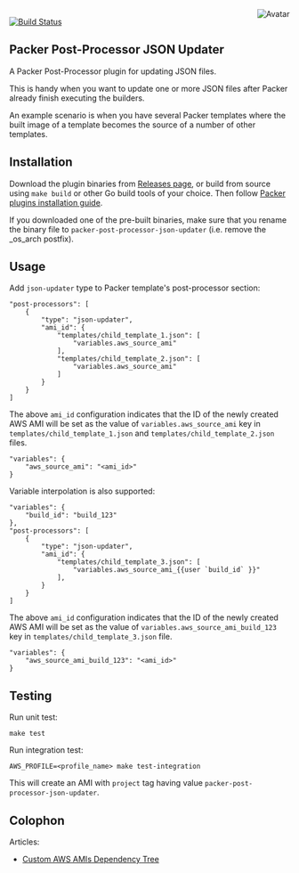 <img align="right" src="https://raw.github.com/cliffano/packer-post-processor-json-updater/master/avatar.jpg" alt="Avatar"/>

[![Build Status](https://secure.travis-ci.org/cliffano/packer-post-processor-json-updater.png?branch=master)](http://travis-ci.org/cliffano/packer-post-processor-json-updater)

Packer Post-Processor JSON Updater
----------------------------------

A Packer Post-Processor plugin for updating JSON files.

This is handy when you want to update one or more JSON files after Packer already finish executing the builders.

An example scenario is when you have several Packer templates where the built image of a template becomes the source of a number of other templates.

Installation
------------

Download the plugin binaries from [Releases page](https://github.com/cliffano/packer-post-processor-json-updater/releases), or build from source using `make build` or other Go build tools of your choice. Then follow [Packer plugins installation guide](https://www.packer.io/docs/extend/plugins.html).

If you downloaded one of the pre-built binaries, make sure that you rename the binary file to `packer-post-processor-json-updater` (i.e. remove the _os_arch postfix).

Usage
-----

Add `json-updater` type to Packer template's post-processor section:

    "post-processors": [
        {
            "type": "json-updater",
            "ami_id": {
                "templates/child_template_1.json": [
                    "variables.aws_source_ami"
                ],
                "templates/child_template_2.json": [
                    "variables.aws_source_ami"
                ]
            }
        }
    ]

The above `ami_id` configuration indicates that the ID of the newly created AWS AMI will be set as the value of `variables.aws_source_ami` key in `templates/child_template_1.json` and `templates/child_template_2.json` files.

    "variables": {
        "aws_source_ami": "<ami_id>"
    }

Variable interpolation is also supported:

    "variables": {
        "build_id": "build_123"
    },
    "post-processors": [
        {
            "type": "json-updater",
            "ami_id": {
                "templates/child_template_3.json": [
                    "variables.aws_source_ami_{{user `build_id` }}"
                ],
            }
        }
    ]

The above `ami_id` configuration indicates that the ID of the newly created AWS AMI will be set as the value of `variables.aws_source_ami_build_123` key in `templates/child_template_3.json` file.

    "variables": {
        "aws_source_ami_build_123": "<ami_id>"
    }

Testing
-------

Run unit test:

    make test

Run integration test:

    AWS_PROFILE=<profile_name> make test-integration

This will create an AMI with `project` tag having value `packer-post-processor-json-updater`.

Colophon
--------

Articles:

* [Custom AWS AMIs Dependency Tree](http://blog.cliffano.com/2016/03/19/custom-aws-amis-dependency-tree/)
